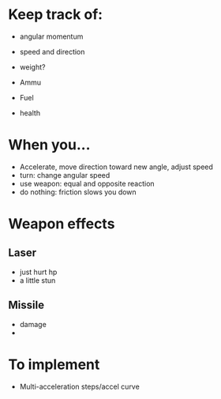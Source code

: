 Keep track of:
====

* angular momentum
* speed and direction

* weight?

* Ammu
* Fuel
* health

When you...
===

* Accelerate, move direction toward new angle, adjust speed
* turn: change angular speed
* use weapon: equal and opposite reaction
* do nothing: friction slows you down


Weapon effects
==

Laser
--

* just hurt hp
* a little stun


Missile
--

* damage
* 


To implement
============

* Multi-acceleration steps/accel curve


